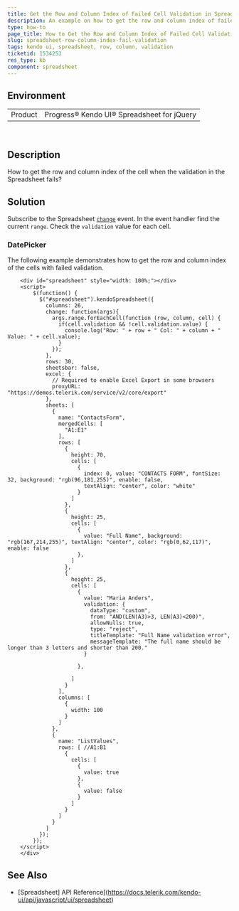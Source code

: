 ```yaml
---
title: Get the Row and Column Index of Failed Cell Validation in Spreadsheet
description: An example on how to get the row and column index of failed cell validation in Spreadsheet.
type: how-to
page_title: How to Get the Row and Column Index of Failed Cell Validation in Spreadsheet - Kendo UI Tooltip for jQuery
slug: spreadsheet-row-column-index-fail-validation
tags: kendo ui, spreadsheet, row, column, validation
ticketid: 1534253
res_type: kb
component: spreadsheet
---
```


## Environment

<table>
 <tr>
  <td>Product</td>
  <td>Progress® Kendo UI® Spreadsheet for jQuery</td>
 </tr>
</table>
 

## Description

How to get the row and column index of the cell when the validation in the Spreadsheet fails?

## Solution

Subscribe to the Spreadsheet [`change`](/api/javascript/ui/spreadsheet/events/change) event. In the event handler find the current `range`. Check the `validation` value for each cell.

### DatePicker

The following example demonstrates how to get the row and column index of the cells with failed validation.

```dojo
    <div id="spreadsheet" style="width: 100%;"></div>
    <script>
        $(function() {
          $("#spreadsheet").kendoSpreadsheet({
            columns: 26,
            change: function(args){
              args.range.forEachCell(function (row, column, cell) {
                if(cell.validation && !cell.validation.value) {
                  console.log("Row: " + row + " Col: " + column + " Value: " + cell.value);
                }
              });
            },
            rows: 30,
            sheetsbar: false,
            excel: {
              // Required to enable Excel Export in some browsers
              proxyURL: "https://demos.telerik.com/service/v2/core/export"
            },
            sheets: [
              {
                name: "ContactsForm",
                mergedCells: [
                  "A1:E1"
                ],
                rows: [
                  {
                    height: 70,
                    cells: [
                      {
                        index: 0, value: "CONTACTS FORM", fontSize: 32, background: "rgb(96,181,255)", enable: false,
                        textAlign: "center", color: "white"
                      }
                    ]
                  },
                  {
                    height: 25,
                    cells: [
                      {
                        value: "Full Name", background: "rgb(167,214,255)", textAlign: "center", color: "rgb(0,62,117)", enable: false
                      },                    
                    ]
                  },
                  {
                    height: 25,
                    cells: [
                      {
                        value: "Maria Anders",
                        validation: {
                          dataType: "custom",
                          from: "AND(LEN(A3)>3, LEN(A3)<200)",
                          allowNulls: true,
                          type: "reject",
                          titleTemplate: "Full Name validation error",
                          messageTemplate: "The full name should be longer than 3 letters and shorter than 200."
                        }

                      },

                    ]
                  }
                ],
                columns: [
                  {
                    width: 100
                  }
                ]
              },
              {
                name: "ListValues",
                rows: [ //A1:B1
                  {
                    cells: [
                      {
                        value: true
                      },
                      {
                        value: false
                      }
                    ]
                  }
                ]
              }
            ]
          });
        });
    </script>
    </div>
```

## See Also

* [Spreadsheet] API Reference](https://docs.telerik.com/kendo-ui/api/javascript/ui/spreadsheet)

